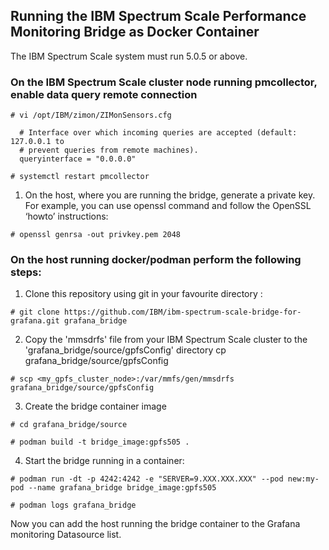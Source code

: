 ## Running the IBM Spectrum Scale Performance Monitoring Bridge as Docker Container

The IBM Spectrum Scale system must run 5.0.5 or above.


### On the IBM Spectrum Scale cluster node running pmcollector, enable data query remote connection


```shell
# vi /opt/IBM/zimon/ZIMonSensors.cfg

  # Interface over which incoming queries are accepted (default: 127.0.0.1 to
  # prevent queries from remote machines).
  queryinterface = "0.0.0.0"

# systemctl restart pmcollector

```


1. On the host, where you are running the bridge, generate a private key. For example, you can use openssl command and follow the OpenSSL ‘howto’ instructions:

```shell
# openssl genrsa -out privkey.pem 2048
```


### On the host running docker/podman perform the following steps:

1. Clone this repository using git in your favourite directory :

```shell
# git clone https://github.com/IBM/ibm-spectrum-scale-bridge-for-grafana.git grafana_bridge
```


2. Copy the 'mmsdrfs' file from your IBM Spectrum Scale cluster to the 'grafana_bridge/source/gpfsConfig' directory
cp grafana_bridge/source/gpfsConfig

```shell
# scp <my_gpfs_cluster_node>:/var/mmfs/gen/mmsdrfs grafana_bridge/source/gpfsConfig

```


3. Create the bridge container image

```shell
# cd grafana_bridge/source

# podman build -t bridge_image:gpfs505 .
```


4. Start the bridge running in a container:

```shell
# podman run -dt -p 4242:4242 -e "SERVER=9.XXX.XXX.XXX" --pod new:my-pod --name grafana_bridge bridge_image:gpfs505

# podman logs grafana_bridge

```


Now you can add the host running the bridge container to the Grafana monitoring Datasource list.
